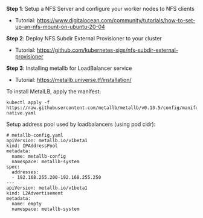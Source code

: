 **Step 1**: Setup a NFS Server and configure your worker nodes to NFS clients

- Tutorial: https://www.digitalocean.com/community/tutorials/how-to-set-up-an-nfs-mount-on-ubuntu-20-04

**Step 2**: Deploy NFS Subdir External Provisioner to your cluster

- Tutorial: https://github.com/kubernetes-sigs/nfs-subdir-external-provisioner

**Step 3**: Installing metallb for LoadBalancer service

- Tutorial: https://metallb.universe.tf/installation/

To install MetalLB, apply the manifest:

```
kubectl apply -f https://raw.githubusercontent.com/metallb/metallb/v0.13.5/config/manifests/metallb-native.yaml
```

Setup address pool used by loadbalancers (using pod cidr):

```
# metallb-config.yaml
apiVersion: metallb.io/v1beta1
kind: IPAddressPool
metadata:
  name: metallb-config
  namespace: metallb-system
spec:
  addresses:
  - 192.168.255.200-192.168.255.250
---
apiVersion: metallb.io/v1beta1
kind: L2Advertisement
metadata:
  name: empty
  namespace: metallb-system
```



